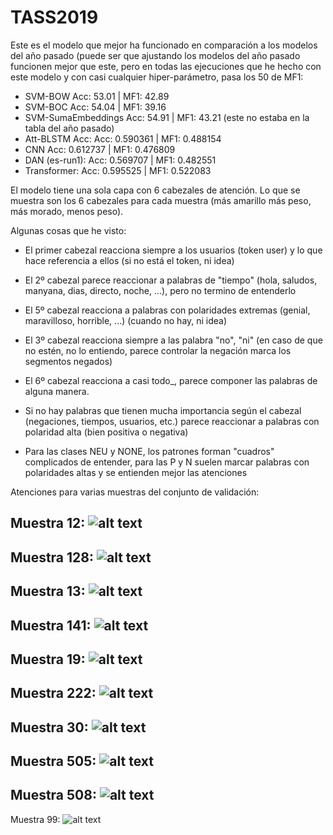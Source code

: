 # TASS2019

Este es el modelo que mejor ha funcionado en comparación a los modelos del año pasado (puede ser que ajustando los modelos del año pasado funcionen mejor que este, pero en todas las ejecuciones que he hecho con este modelo y con casi cualquier hiper-parámetro, pasa los 50 de MF1:

  * SVM-BOW  Acc: 53.01 | MF1: 42.89
  * SVM-BOC Acc: 54.04 | MF1: 39.16
  * SVM-SumaEmbeddings Acc: 54.91 | MF1: 43.21 (este no estaba en la tabla del año pasado)
  * Att-BLSTM Acc: Acc: 0.590361 | MF1: 0.488154
  * CNN Acc: 0.612737 | MF1: 0.476809
  * DAN (es-run1): Acc: 0.569707 | MF1: 0.482551
  * Transformer: Acc: 0.595525 | MF1: 0.522083

El modelo tiene una sola capa con 6 cabezales de atención. Lo que se muestra son los 6 cabezales para cada muestra (más amarillo más peso, más morado, menos peso).

Algunas cosas que he visto:

 * El primer cabezal reacciona siempre a los usuarios (token user) y lo que hace referencia a ellos (si no está el token, ni idea)
    
 * El 2º cabezal parece reaccionar a palabras de "tiempo" (hola, saludos, manyana, dias, directo, noche, ...), pero no termino de entenderlo

 * El 5º cabezal reacciona a palabras con polaridades extremas (genial, maravilloso, horrible, ...) (cuando no hay, ni idea)
    
 * El 3º cabezal reacciona siempre a las palabra "no", "ni" (en caso de que no estén, no lo entiendo, parece controlar la negación marca los segmentos negados)
    
 * El 6º cabezal reacciona a casi todo_, parece componer las palabras de alguna manera.

 * Si no hay palabras que tienen mucha importancia según el cabezal (negaciones, tiempos, usuarios, etc.) parece reaccionar a palabras con polaridad alta (bien positiva o negativa)
 
 * Para las clases NEU y NONE, los patrones forman "cuadros" complicados de entender, para las P y N suelen marcar palabras con polaridades altas y se entienden mejor las atenciones
    
    
Atenciones para varias muestras del conjunto de validación:

Muestra 12:
![alt text](https://github.com/jogonba2/TASS2019/blob/master/figures/ejemplo_12.png)
---

Muestra 128:
![alt text](https://github.com/jogonba2/TASS2019/blob/master/figures/ejemplo_128.png)
---

Muestra 13:
![alt text](https://github.com/jogonba2/TASS2019/blob/master/figures/ejemplo_13.png)
---

Muestra 141:
![alt text](https://github.com/jogonba2/TASS2019/blob/master/figures/ejemplo_141.png)
---

Muestra 19:
![alt text](https://github.com/jogonba2/TASS2019/blob/master/figures/ejemplo_19.png)
---

Muestra 222:
![alt text](https://github.com/jogonba2/TASS2019/blob/master/figures/ejemplo_222.png)
---

Muestra 30:
![alt text](https://github.com/jogonba2/TASS2019/blob/master/figures/ejemplo_30.png)
---

Muestra 505:
![alt text](https://github.com/jogonba2/TASS2019/blob/master/figures/ejemplo_505.png)
---

Muestra 508:
![alt text](https://github.com/jogonba2/TASS2019/blob/master/figures/ejemplo_508.png)
---

Muestra 99:
![alt text](https://github.com/jogonba2/TASS2019/blob/master/figures/ejemplo_99.png)

